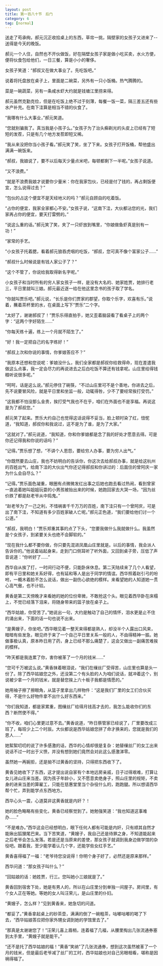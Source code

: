 ```yaml
---
layout: post
title: 第一百八十节　后门
category: 6
tag: [normal]
---
```


送走了苟承绚，郝元沉正收拾桌上的东西，草帘一挑，隔壁家的女孩子又进来了--送得是今天的晚饭。

郝元一个人住，自然也不开伙做饭，好在隔壁女孩子家是做小吃买卖，水火方便，便将伙食包给他们，一日三餐，算是小小的奢侈。

女孩子笑道：“郝叔又在做大事业了。先吃饭吧。”

说着将托盘放在桌子上，里面是二碗菜，另外有一只小饭桶。热气腾腾的。

菜是一碗蔬菜，另有一条咸水虾大约就是钱塘江里捞来得。

郝元虽然克勤克俭，但是在吃饭上绝不过于刻薄，每餐一饭一菜，隔三差五还有些水产补充。在南下洼算是相当不错的伙食了。

“我哪有什么大事业，”郝元笑道。

“您就别骗我了。真当我是小孩子么。”女孩子为了治头癣剃光的头皮上已经有了短短的发茬，只是有几个地方发茬即短又稀。

“我从来没把你当小孩子看。”郝元笑了笑，坐了下来。女孩子打开饭桶，帮他盛出满满一碗饭来。

“郝叔，我娘说了，要不以后每天少量点米吧，每顿都剩下一半呢。”女孩子说道。

“又不浪费。”

“就是不浪费我娘才说要你少量米：你在我家包伙，已经是付了钱的，再占剩饭便宜，怎么说得过去？”

“包伙的占这个便宜不是天经地义的吗？”郝元自顾自的吃着饭。

“占你的便宜，我家全家都心不安。”女孩子说，“这南下洼，大伙都沾您的光，我们家再占你的便宜，要天打雷劈的。”

“说这么重的话。”郝元笑了笑，夹了一只虾放到嘴里，“你娘做鱼虾真是别有一功！”

“家常的手艺。

”小女孩子托着腮，看着郝元狼吞虎咽的吃饭，“郝叔，您可真不像个富家公子……”

“郝叔什么时候说是有钱人家公子了？”

“这个不管了，你说给我取得新名字呢。”

小女孩子和当时所有的穷人家女孩子一样，是没有大名的、她家姓贾，她排行老三，平日里就叫三娘。郝元最近逐一给在他这里念书的孩子取了学名。

“你就叫贾乐吧。”郝元说，“长乐是你们贾家的郡望，你取个乐字，欢喜有乐。”说着，蘸着茶杯里的水，在桌面上写下“贾乐”二个字。

“太好了，谢谢郝叔了！”贾乐乐得直拍手，她又歪着脑袋看了看桌子上的两个字：“这两个字好陌生……”

“你每天练十遍，练上一个月就不陌生了。”

“好！我一定把自己的名字练好！”

“郝叔上次和你说的事情，你爹娘答应不？”

“我原本还想和您说呢：爹娘没什么，我们全家都是郝叔你给救得命，现在差遣我做这么点事，我一定会尽力的再说进去之后白吃饭不算还有钱拿呢。山庄里给得钱粮听说很多呢。”

“呵呵，话是这么说。”郝元停住了碗筷，“不过山庄里可不是个善地，你进去之后，先不说要冒风险，就是平日里和坐监一般，动辄得咎，少不了要经常挨打受罚。”

“这我都不怕没那么金贵，挨打受气我也不在乎，咱们在外面也不是享福。再说这是为了郝叔您。”

郝元笑了起来。贾乐大约自己也觉得这话说得不妥当，脸上顿时染了红，忸怩道，“我知道，郝叔你和我说过，这不是为了谁，是为了大家。”

“这就对了。”郝元说道，“我知道，你和你爹娘都是念了我的好处才愿意去得。可是你还记得我和你说的话吗？”

“记得。”贾乐想了想，“不讲个人恩怨，要给穷人办事，要为穷人出气。”

“你既然要去山庄，我也不妨明白的告诉你，你这次去给郝叔办事，就是给这杭州的百姓出气，给南下洼的大伙出气你还记得郝叔和你讲过的：后面住的曾阿庆一家为什么会自尽么？”

“记得。”贾乐面色凝重，眼圈有点微微发红出事之后她也跑去看过热闹，看到曾家一直追着她叫姐姐玩耍的小男孩被抬出来的时候，她跑回家去大哭一场，“因为丝价跌了都是赵老爷从中捣鬼。”

“赵老爷为了一己之利，不惜祸害千千万万的百姓，南下洼只有一个曾阿庆，可是出了南下洼，不知道有多少百姓家破人亡呢。”郝元正色道，“我们要给他们讨一个公道。”

“郝叔，我明白！”贾乐郑重其事的点了下头，“您要我做什么我就做什么。我虽然是个女孩子，到紧要关头也绝不会脚软的。”

“现在我什么都不要你做，你只要先混进凤凰山庄里就是。以后的事情，我会派人告诉你的。”他说着站起身来，走到门口侧耳听了听外面，又回到桌子旁，压低了声音说道：“你听好了……”

西华自从挨了打，一时间行动不便，只能卧床休息。第二天陆续来了几个人看望，即有平日里和她关系好得，也有延和等人是出于同学的情谊。西华照着赵引弓的吩咐，一概木着脸不怎么说话，做出一副伤心欲绝的模样。来看望她的人知道她一贯心高气傲，也不计较。

黄香是第二天傍晚才来看她的她的位份卑微，不敢抢这个头。眼见着西华卧在床榻上，不觉已经落下泪来，将随身带来的篮子放在桌子上。

“西华姑娘，你受苦了。”她说出一句，大约是触动了自己的情怀，泪水更是止不住的涌出来，下面的话一句也说不出来。

“是黄嫂子，你坐吧。”西华眼见着一整天来得都是熟人，却没半个人露出口风来，暗暗有些发急，眼见终于来了一个自己平日里关系一般的人，不由得精神一振。她做事极认真，原本昨日用了药，身上已经不那么痛楚了，这会又做出一副痛苦难挨的模样。

“昨天都是我连累了你，害你被革了一个月的钱米……”

“您可千万被这么说。”黄香抹着眼泪说，“我们在缫丝厂受得苦，山庄里也算是头一份了。除了西华姑娘您之外，还没第二个有头脸的人为咱们说话，就冲着这个，别说被少拿一个月的钱米，就是替您挨上六十板子我都是情愿的。”

她用袖子擦了擦眼角，从篮子里拿出几样物件：“这是我们厂里的女工们合伙买得，不是什么好物件拿不出什么好东西来。”

“你们我知道，都是家累重，图缫丝厂给得月钱高才去的，我怎么能收你们的东西？断然使不得。”

“你不收，咱们心里更过意不去。”黄香说道，“昨日蔡管家已经说了，厂里要改成三班了，每班少上二个时辰。大伙都说是西华姑娘您拼了命才换来的，您就是我们的恩人……”

她絮絮叨叨的说了许多感激的话，西华的心情却很是复杂：她替缫丝厂的女工出来说话不过一时出于义愤，并没有想到她们竟然会对此这么感激涕零。

虽然她一再婉拒，还是拗不过黄香的坚持，只得把东西收下了。

黄香见她收下了东西，这才提出说自家有个本地远房亲戚，日子过得艰难，打算让女儿进山庄来当差。因为孩子年龄小，又不愿意卖绝身子，照山庄里的规矩，不卖身的进来当差的算雇工，只能在慈惠堂里当个杂役什么的，跑跑腿。所以想请西华帮个忙，弄到能学点东西地方。

西华心头一震，心道莫非这黄香就是内奸？！

她的脸色略略有些变化，黄香已经察觉到了。她勉强笑道：“我也知道这事难办……”

“不是难办。”西华这会已经想明白，眼下任何人都有可能是内奸，只有顺其自然才能揪出狐狸尾巴来。当下苦笑道，“黄嫂子，我自己还是待罪之身，不知道能起来之后老爷会怎么发落。若是还是当原来的差使，那女孩子就调到我身边做学馆的杂役吧。跟着我，至少能学着认几个字，还能学些女红手艺。”

黄香喜得福了一福：“老爷待您没说得！你明个身子好了，必然还是原来那样。”

西华问道：“那女孩子叫什么？”

“回姑娘的话：她姓贾，行三。您叫她小三娘就是了。”

黄香回到宿舍下处，她是有男人的，所以在山庄里分到单独一间屋子。房间里，有个女人正在等她。等她的女人叫汪荣儿，是山庄里的仆妇。

“黄嫂子，怎么样？”见到黄香来，她急切的问道。

“都妥了。”黄香拿起桌上的砂茶壶，满满的倒了一碗粗茶，咕嘟咕嘟的喝了下去，“西华姑娘答应把你家外甥女调到她的学馆里去了。”

“那真是太谢谢您了！”汪荣儿喜上眉梢，连着福了几福，从腰里掏出几张流通券塞到太手里，“黄嫂子就是能干。”

“还不是托了西华姑娘的福！”黄香“笑纳”了几张流通券，想到这次虽然被革了一个月的钱米，但是最后老爷减了丝厂的工时，西华姑娘也对自己另眼相看，堪称是因祸得福了。
